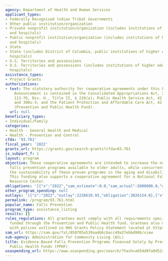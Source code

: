 ```yaml
---
agency: Department of Health and Human Services
applicant_types:
- Federally Recognized lndian Tribal Governments
- Other public institution/organization
- Private nonprofit institution/organization (includes institutions of higher education
  and hospitals)
- Public nonprofit institution/organization (includes institutions of higher education
  and hospitals)
- State
- State (includes District of Columbia, public institutions of higher education and
  hospitals)
- U.S. Territories and possessions
- U.S. Territories and possessions (includes institutions of higher education and
  hospitals)
assistance_types:
- Project Grants
authorizations:
- text: The statutory authority for cooperative agreements under this Funding Opportunity
    Announcement is contained in the Consolidated Appropriations Act, 2014, Pub. L.
    113-76, Div. H., Title II, § 219(a); Public Health Service Act, 42 U.S.C. §§ 300u-2
    and 300u-3; and the Patient Protection and Affordable Care Act, 42 U.S.C. § 300u-11
    (Prevention and Public Health Fund).
  url: null
beneficiary_types:
- Individual/Family
categories:
- Health - General Health and Medical
- Health - Prevention and Control
cfda: '93.761'
fiscal_year: '2022'
grants_url: https://grants.gov/search-grants?cfda=93.761
is_subpart_f: 1
layout: program
objective: These cooperative agreements are intended to increase the number of evidence-based
  falls prevention programs available to older adults, while concurrently increasing
  the sustainability of these proven programs in the aging and disability networks.
  This funding also supports a cooperative agreement for a National Falls Prevention
  Resource Center.
obligations: '[{"x":"2022","sam_estimate":0.0,"sam_actual":5000000.0,"usa_spending_actual":4544128.31},{"x":"2023","sam_estimate":7014710.0,"sam_actual":0.0,"usa_spending_actual":7014710.96},{"x":"2024","sam_estimate":0.0,"sam_actual":0.0,"usa_spending_actual":7084864.07}]'
other_program_spending: null
outlays: '[{"x":"2022","outlay":2226610.93,"obligation":3826154.0},{"x":"2023","outlay":877467.55,"obligation":4304135.97},{"x":"2024","outlay":23392.84,"obligation":6099264.0}]'
permalink: /program/93.761.html
popular_name: Falls Prevention
program_type: assistance_listing
results: []
rules_regulations: All grantees must comply with all requirements specified for grants
  funded through the Prevention and Public Health fund. Grantees also must comply
  with polices outlined in HHS Grants Policy Statement located at https://www.hhs.gov/grants/grants/grants-policies-regulations/index.html.
sam_url: https://sam.gov/fal/858705a539aa4b6cbacc49a37ebbd986/view
sub-agency: Administration for Community Living (ACL)
title: Evidence-Based Falls Prevention Programs Financed Solely by Prevention and
  Public Health Funds (PPHF)
usaspending_url: https://www.usaspending.gov/search/?hash=a65dd8fa0d52af47e8e9cd101335ff47
---
```

